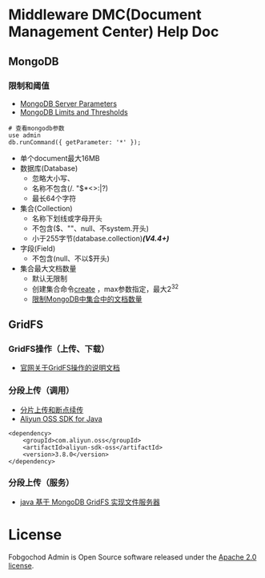 # Middleware DMC(Document Management Center)  Help Doc

## MongoDB

### 限制和阈值
- [MongoDB Server Parameters](https://docs.mongodb.com/manual/reference/parameters)
- [MongoDB Limits and Thresholds](https://docs.mongodb.com/manual/reference/limits)

```
# 查看mongodb参数
use admin
db.runCommand({ getParameter: '*' });
```



- 单个document最大16MB
- 数据库(Database)
  - 忽略大小写、
  - 名称不包含(/\. "$*<>:|?)
  - 最长64个字符
- 集合(Collection)
  - 名称下划线或字母开头
  - 不包含($、""、null、不system.开头)
  - 小于255字节(database.collection)***(V4.4+)***
- 字段(Field)
  - 不包含(null、不以$开头)
- 集合最大文档数量
  - 默认无限制
  - 创建集合命令[create](https://docs.mongodb.com/manual/reference/command/create) ，max参数指定，最大2<sup>32</sup>
  - [限制MongoDB中集合中的文档数量](https://www.nhooo.com/note/qa0g47.html)

## GridFS

### GridFS操作（上传、下载）
- [官网关于GridFS操作的说明文档](https://www.it610.com/article/1297225303386562560.htm)

### 分段上传（调用）
- [分片上传和断点续传](https://help.aliyun.com/document_detail/31850.html)
- [Aliyun OSS SDK for Java](https://github.com/aliyun/aliyun-oss-java-sdk)

```maven
<dependency>
    <groupId>com.aliyun.oss</groupId>
    <artifactId>aliyun-sdk-oss</artifactId>
    <version>3.8.0</version>
</dependency>
```

### 分段上传（服务）
- [java 基于 MongoDB GridFS 实现文件服务器](https://my.oschina.net/u/3068023/blog/4917923)




# License
Fobgochod Admin is Open Source software released under the [Apache 2.0 license](https://www.apache.org/licenses/LICENSE-2.0.html).
